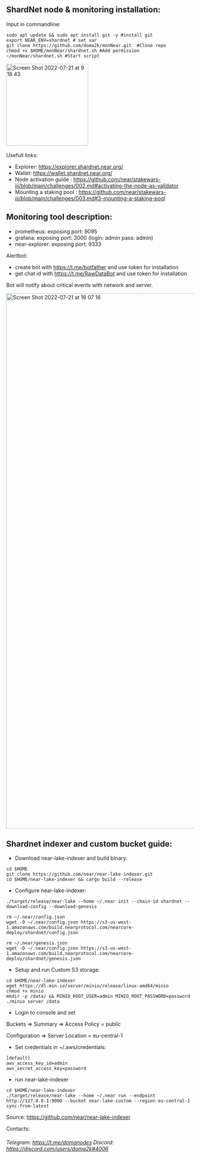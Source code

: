 ## ShardNet node & monitoring installation: <br /> 
Input in commandline:

```
sudo apt update && sudo apt install git -y #install git
export NEAR_ENV=shardnet # set var
git clone https://github.com/doma2k/monNear.git  #Clone repo
chmod +x $HOME/monNear/shardnet.sh #Add permission 
~/monNear/shardnet.sh #Start script
```

<img width="220" alt="Screen Shot 2022-07-21 at 9 18 43" src="https://user-images.githubusercontent.com/79820904/180143201-da262fac-8ff9-4ec4-830c-c7b5930fd33a.png"> <br />
<br />
Usefull links:

*  Explorer: https://explorer.shardnet.near.org/
*  Wallet: https://wallet.shardnet.near.org/
*  Node activation guide : https://github.com/near/stakewars-iii/blob/main/challenges/002.md#activating-the-node-as-validator
*  Mounting a staking pool : https://github.com/near/stakewars-iii/blob/main/challenges/003.md#3-mounting-a-staking-pool

## Monitoring tool description:

* prometheus: exposing port: 9095
* grafana: exposing port: 3000 (login: admin pass: admin) 
* near-explorer: exposing port: 9333 

Alertbot: 
* create bot with https://t.me/botfather and use token for installation
* get chat id with https://t.me/RawDataBot and use token for installation

Bot will notify about critical events with network and server.

<img width="1438" alt="Screen Shot 2022-07-21 at 16 07 16" src="https://user-images.githubusercontent.com/79820904/180241361-4532166c-4f8b-4b65-abf2-f1690d71fd14.png">

## Shardnet indexer and custom bucket guide:
* Download near-lake-indexer and build binary:
```
cd $HOME
git clone https://github.com/near/near-lake-indexer.git
cd $HOME/near-lake-indexer && cargo build --release
```
* Configure near-lake-indexer:
```
./target/release/near-lake --home ~/.near init --chain-id shardnet --download-config --download-genesis

rm ~/.near/config.json
wget -O ~/.near/config.json https://s3-us-west-1.amazonaws.com/build.nearprotocol.com/nearcore-deploy/shardnet/config.json

rm ~/.near/genesis.json
wget -O ~/.near/config.json https://s3-us-west-1.amazonaws.com/build.nearprotocol.com/nearcore-deploy/shardnet/genesis.json
```
* Setup and run Custom S3 storage:
```
cd $HOME/near-lake-indexer
wget https://dl.min.io/server/minio/release/linux-amd64/minio
chmod +x minio
mkdir -p /data/ && MINIO_ROOT_USER=admin MINIO_ROOT_PASSWORD=password ./minio server /data
```
* Login to console and set 

Buckets => Summary => Access Policy = public

Configuration => Server Location = eu-central-1

* Set credentials in ~/.aws/credentials:
```
[default]
aws_access_key_id=admin
aws_secret_access_key=password
```
* run near-lake-indexer
```
cd $HOME/near-lake-indexer
./target/release/near-lake --home ~/.near run --endpoint http://127.0.0.1:9000 --bucket near-lake-custom --region eu-central-1 sync-from-latest
```
Source: 
https://github.com/near/near-lake-indexer



Contacts:
###### Telegram: https://t.me/domanodes Discord: https://discord.com/users/doma2k#4006
